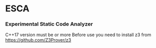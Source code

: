 # ESCA 
### Experimental Static Code Analyzer

C++17 version must be  or more
Before use you need to install z3 from https://github.com/Z3Prover/z3